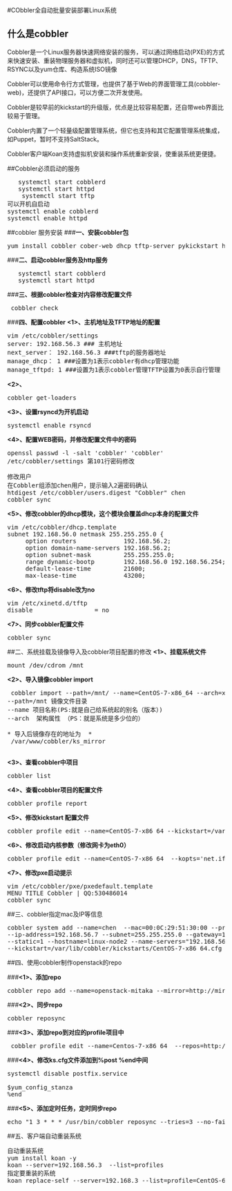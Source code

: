 #CObbler全自动批量安装部署Linux系统


## 什么是cobbler

Cobbler是一个Linux服务器快速网络安装的服务，可以通过网络启动(PXE)的方式来快速安装、重装物理服务器和虚拟机，同时还可以管理DHCP，DNS，TFTP、RSYNC以及yum仓库、构造系统ISO镜像

Cobbler可以使用命令行方式管理，也提供了基于Web的界面管理工具(cobbler-web)，还提供了API接口，可以方便二次开发使用。

Cobbler是较早前的kickstart的升级版，优点是比较容易配置，还自带web界面比较易于管理。

Cobbler内置了一个轻量级配置管理系统，但它也支持和其它配置管理系统集成，如Puppet，暂时不支持SaltStack。

Cobbler客户端Koan支持虚拟机安装和操作系统重新安装，使重装系统更便捷。

##Cobbler必须启动的服务
<pre>
   systemctl start cobblerd
   systemctl start httpd
    systemctl start tftp
可以开机自启动
systemctl enable cobblerd
systemctl enable httpd
</pre>

##cobbler 服务安装
###**一、安装cobbler包**
<pre>
yum install cobbler cober-web dhcp tftp-server pykickstart httpd xinetd -y
</pre>
###**二、启动cobbler服务及http服务**
<pre>
   systemctl start cobblerd
   systemctl start httpd
</pre>
###**三、根据cobbler检查对内容修改配置文件**
<pre>
 cobbler check 
</pre> 
###**四、配置cobbler**
**<1>、主机地址及TFTP地址的配置** 
<pre>
vim /etc/cobbler/settings
server: 192.168.56.3 ### 主机地址
next_server： 192.168.56.3 ###tftp的服务器地址
manage_dhcp： 1 ###设置为1表示cobbler有dhcp管理功能
manage_tftpd: 1 ###设置为1表示cobbler管理TFTP设置为0表示自行管理
</pre>
**<2>、**
<pre>
cobbler get-loaders
</pre>

**<3>、设置rsyncd为开机启动**
<pre>
systemctl enable rsyncd
</pre>

**<4>、配置WEB密码，并修改配置文件中的密码**
<pre>
openssl passwd -l -salt 'cobbler' 'cobbler'
/etc/cobbler/settings 第101行密码修改

修改用户
在Cobbler组添加chen用户，提示输入2遍密码确认
htdigest /etc/cobbler/users.digest "Cobbler" chen
cobbler sync
</pre>

**<5>、修改cobbler的dhcp模块，这个模块会覆盖dhcp本身的配置文件**
<pre>
vim /etc/cobbler/dhcp.template
subnet 192.168.56.0 netmask 255.255.255.0 {
     option routers             192.168.56.2;
     option domain-name-servers 192.168.56.2;
     option subnet-mask         255.255.255.0;
     range dynamic-bootp        192.168.56.0 192.168.56.254;
     default-lease-time         21600;
     max-lease-time             43200;
</pre>

**<6>、修改tftp将disable改为no**
<pre>
vim /etc/xinetd.d/tftp
disable                 = no
</pre>

**<7>、同步cobbler配置文件**
<pre>
cobbler sync
</pre>


##二、系统挂载及镜像导入及cobbler项目配置的修改
**<1>、挂载系统文件**
<pre>
mount /dev/cdrom /mnt
</pre>

**<2>、导入镜像cobbler import**
<pre>
 cobbler import --path=/mnt/ --name=CentOS-7-x86_64 --arch=x86_64
--path=/mnt 镜像文件目录
--name 项目名称(PS:就是自己给系统起的别名（版本）)
--arch  架构属性 （PS：就是系统是多少位的）

* 导入后镜像存在的地址为  *
 /var/www/cobbler/ks_mirror
 
</pre>

**<3>、查看cobbler中项目**
<pre>
cobbler list
</pre>

**<4>、查看cobbler项目的配置文件**
<pre>
cobbler profile report
</pre>

**<5>、修改kickstart 配置文件**
<pre>
cobbler profile edit --name=CentOS-7-x86_64 --kickstart=/var/lib/cobbler/kickstarts/CentOS-7-x86_64.cfg
</pre>
**<6>、修改启动内核参数（修改网卡为eth0）**
<pre>
cobbler profile edit --name=CentOS-7-x86_64  --kopts='net.ifnames=0 biosdevname=0'  
</pre>

**<7>、修改pxe启动提示**
<pre>
vim /etc/cobbler/pxe/pxedefault.template
MENU TITLE Cobbler | QQ:530486014
cobbler sync
</pre>

##三、cobbler指定mac及IP等信息
<pre>
cobbler system add --name=chen  --mac=00:0C:29:51:30:00 --profile=CentOS-7-x86_64 \
--ip-address=192.168.56.7 --subnet=255.255.255.0 --gateway=192.168.56.2 --interface=eth0 \
--static=1 --hostname=linux-node2 --name-servers="192.168.56.2" \
--kickstart=/var/lib/cobbler/kickstarts/CentOS-7-x86_64.cfg
</pre>
##四、使用cobbler制作openstack的repo

###**<1>、添加repo**
<pre>
cobbler repo add --name=openstack-mitaka --mirror=http://mirrors.aliyun.com/centos/7.2.1511/cloud/x86_64/openstack-mitaka/ --arch=x86_64 --breed=yum
</pre>
###**<2>、同步repo**
<pre>
cobbler reposync
</pre>
###**<3>、添加repo到对应的profile项目中**
<pre>
 cobbler profile edit --name=Centos-7-x86_64  --repos=http://mirrors.aliyun.com/centos/7.2.1511/cloud/x86_64/openstack-mitaka/ 
</pre>
###**<4>、修改ks.cfg文件添加到%post %end中间**
<pre>
systemctl disable postfix.service

$yum_config_stanza
%end
</pre>
###**<5>、添加定时任务，定时同步repo**
<pre>
echo "1 3 * * * /usr/bin/cobbler reposync --tries=3 --no-fail" >> /var/spool/cron/root
</pre>
##五、客户端自动重装系统
<pre>
自动重装系统
yum install koan -y
koan --server=192.168.56.3  --list=profiles
指定要重装的系统
koan replace-self --server=192.168.3 --list=profile=CentOS-6-x86_64
</pre>
